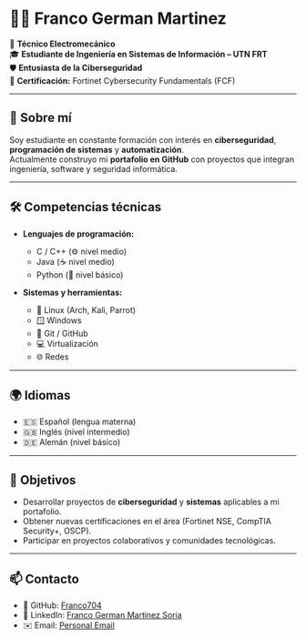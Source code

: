 # 👨‍💻 Franco German Martinez

🔧 **Técnico Electromecánico**  
🎓 **Estudiante de Ingeniería en Sistemas de Información – UTN FRT**  
🛡️ **Entusiasta de la Ciberseguridad**  
📜 **Certificación:** Fortinet Cybersecurity Fundamentals (FCF)  

---

## 📖 Sobre mí
Soy estudiante en constante formación con interés en **ciberseguridad**, **programación de sistemas** y **automatización**.  
Actualmente construyo mi **portafolio en GitHub** con proyectos que integran ingeniería, software y seguridad informática.  

---

## 🛠️ Competencias técnicas
- **Lenguajes de programación:**  
  - C / C++ (⚙️ nivel medio)  
  - Java (☕ nivel medio)  
  - Python (🐍 nivel básico)  

- **Sistemas y herramientas:**  
  - 🐧 Linux (Arch, Kali, Parrot)  
  - 🪟 Windows  
  - 🔗 Git / GitHub  
  - 💻 Virtualización  
  - 🌐 Redes  

---

## 🌍 Idiomas
- 🇪🇸 Español (lengua materna)  
- 🇬🇧 Inglés (nivel intermedio)  
- 🇩🇪 Alemán (nivel básico)  

---

## 🎯 Objetivos
- Desarrollar proyectos de **ciberseguridad** y **sistemas** aplicables a mi portafolio.  
- Obtener nuevas certificaciones en el área (Fortinet NSE, CompTIA Security+, OSCP).  
- Participar en proyectos colaborativos y comunidades tecnológicas.  

---

## 📫 Contacto
- 🔗 GitHub: [Franco704](https://github.com/Franco704)  
- 💼 LinkedIn: [Franco German Martinez Soria](www.linkedin.com/in/martinezfranco704)  
- ✉️ Email: [Personal Email](franmartinez704@gmail.com)  

